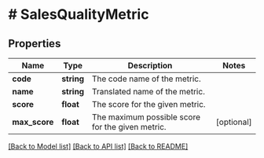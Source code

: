 # # SalesQualityMetric

## Properties

Name | Type | Description | Notes
------------ | ------------- | ------------- | -------------
**code** | **string** | The code name of the metric. |
**name** | **string** | Translated name of the metric. |
**score** | **float** | The score for the given metric. |
**max_score** | **float** | The maximum possible score for the given metric. | [optional]

[[Back to Model list]](../../README.md#models) [[Back to API list]](../../README.md#endpoints) [[Back to README]](../../README.md)
